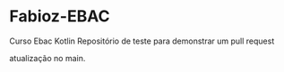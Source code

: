 # Fabioz-EBAC
Curso Ebac Kotlin
Repositório de teste para demonstrar um pull request

atualização no main.

